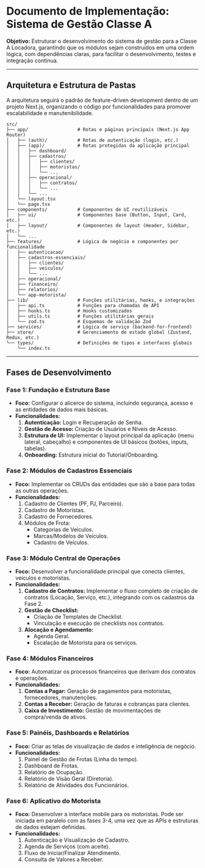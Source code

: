 # Documento de Implementação: Sistema de Gestão Classe A

**Objetivo:** Estruturar o desenvolvimento do sistema de gestão para a Classe A Locadora, garantindo que os módulos sejam construídos em uma ordem lógica, com dependências claras, para facilitar o desenvolvimento, testes e integração contínua.

---

## Arquitetura e Estrutura de Pastas

A arquitetura seguirá o padrão de feature-driven development dentro de um projeto Next.js, organizando o código por funcionalidades para promover escalabilidade e manutenibilidade.

```
src/
├── app/                  # Rotas e páginas principais (Next.js App Router)
│   ├── (auth)/           # Rotas de autenticação (login, etc.)
│   ├── (app)/            # Rotas protegidas da aplicação principal
│   │   ├── dashboard/
│   │   ├── cadastros/
│   │   │   ├── clientes/
│   │   │   ├── motoristas/
│   │   │   └── ...
│   │   ├── operacional/
│   │   │   ├── contratos/
│   │   │   └── ...
│   │   └── ...
│   └── layout.tsx
│   └── page.tsx
├── components/           # Componentes de UI reutilizáveis
│   ├── ui/               # Componentes base (Button, Input, Card, etc.)
│   ├── layout/           # Componentes de layout (Header, Sidebar, etc.)
│   └── ...
├── features/             # Lógica de negócio e componentes por funcionalidade
│   ├── autenticacao/
│   ├── cadastros-essenciais/
│   │   ├── clientes/
│   │   ├── veiculos/
│   │   └── ...
│   ├── operacional/
│   ├── financeiro/
│   ├── relatorios/
│   └── app-motorista/
├── lib/                  # Funções utilitárias, hooks, e integrações
│   ├── api.ts            # Funções para chamadas de API
│   ├── hooks.ts          # Hooks customizados
│   ├── utils.ts          # Funções utilitárias gerais
│   └── zod.ts            # Esquemas de validação Zod
├── services/             # Lógica de serviço (backend-for-frontend)
├── store/                # Gerenciamento de estado global (Zustand, Redux, etc.)
└── types/                # Definições de tipos e interfaces globais
    └── index.ts
```

---

## Fases de Desenvolvimento

### Fase 1: Fundação e Estrutura Base
*   **Foco:** Configurar o alicerce do sistema, incluindo segurança, acesso e as entidades de dados mais básicas.
*   **Funcionalidades:**
    1.  **Autenticação:** Login e Recuperação de Senha.
    2.  **Gestão de Acesso:** Criação de Usuários e Níveis de Acesso.
    3.  **Estrutura de UI:** Implementar o layout principal da aplicação (menu lateral, cabeçalho) e componentes de UI básicos (botões, inputs, tabelas).
    4.  **Onboarding:** Estrutura inicial do Tutorial/Onboarding.

### Fase 2: Módulos de Cadastros Essenciais
*   **Foco:** Implementar os CRUDs das entidades que são a base para todas as outras operações.
*   **Funcionalidades:**
    1.  Cadastro de Clientes (PF, PJ, Parceiro).
    2.  Cadastro de Motoristas.
    3.  Cadastro de Fornecedores.
    4.  Módulos de Frota:
        *   Categorias de Veículos.
        *   Marcas/Modelos de Veículos.
        *   Cadastro de Veículos.

### Fase 3: Módulo Central de Operações
*   **Foco:** Desenvolver a funcionalidade principal que conecta clientes, veículos e motoristas.
*   **Funcionalidades:**
    1.  **Cadastro de Contratos:** Implementar o fluxo completo de criação de contratos (Locação, Serviço, etc.), integrando com os cadastros da Fase 2.
    2.  **Gestão de Checklist:**
        *   Criação de Templates de Checklist.
        *   Vinculação e execução de checklists nos contratos.
    3.  **Alocação e Agendamento:**
        *   Agenda Geral.
        *   Escalação de Motorista para os serviços.

### Fase 4: Módulos Financeiros
*   **Foco:** Automatizar os processos financeiros que derivam dos contratos e operações.
*   **Funcionalidades:**
    1.  **Contas a Pagar:** Geração de pagamentos para motoristas, fornecedores, manutenções.
    2.  **Contas a Receber:** Geração de faturas e cobranças para clientes.
    3.  **Caixa de Investimento:** Gestão de movimentações de compra/venda de ativos.

### Fase 5: Painéis, Dashboards e Relatórios
*   **Foco:** Criar as telas de visualização de dados e inteligência de negócio.
*   **Funcionalidades:**
    1.  Painel de Gestão de Frotas (Linha do tempo).
    2.  Dashboard de Frotas.
    3.  Relatório de Ocupação.
    4.  Relatório de Visão Geral (Diretoria).
    5.  Relatório de Atividades dos Funcionários.

### Fase 6: Aplicativo do Motorista
*   **Foco:** Desenvolver a interface mobile para os motoristas. Pode ser iniciada em paralelo com as fases 3-4, uma vez que as APIs e estruturas de dados estejam definidas.
*   **Funcionalidades:**
    1.  Autenticação e Visualização de Cadastro.
    2.  Agenda de Serviços (com aceite).
    3.  Fluxo de Iniciar/Finalizar Atendimento.
    4.  Consulta de Valores a Receber.
